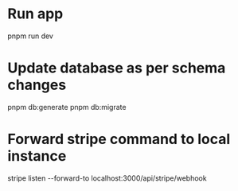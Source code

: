 # Run app
pnpm run dev

# Update database as per schema changes
pnpm db:generate
pnpm db:migrate

# Forward stripe command to local instance
stripe listen --forward-to localhost:3000/api/stripe/webhook